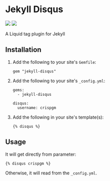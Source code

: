 # Jekyll Disqus

![](https://img.shields.io/badge/license-MIT-blue.svg)
![](https://badge.fury.io/rb/jekyll-tagslist.svg)

A Liquid tag plugin for Jekyll

## Installation

1. Add the following to your site's ```Gemfile```:

    ```
    gem "jekyll-disqus"
    ```

2. Add the following to your site's ```_config.yml```:

    ```
    gems:
      - jekyll-disqus

    disqus:
      username: crispgm
    ```

3. Add the following in your site's template(s):

    ```
    {% disqus %}
    ```

## Usage

It will get directly from parameter:

```
{% disqus crispgm %}
```

Otherwise, it will read from the ```_config.yml```.